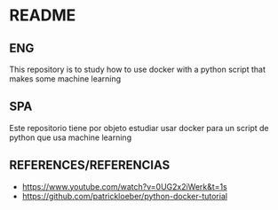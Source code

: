 # README
## ENG
This repository is to study how to use docker with a python script that makes some machine learning
## SPA
Este repositorio tiene por objeto estudiar usar docker para un script de python que usa machine learning
## REFERENCES/REFERENCIAS

* https://www.youtube.com/watch?v=0UG2x2iWerk&t=1s
* https://github.com/patrickloeber/python-docker-tutorial